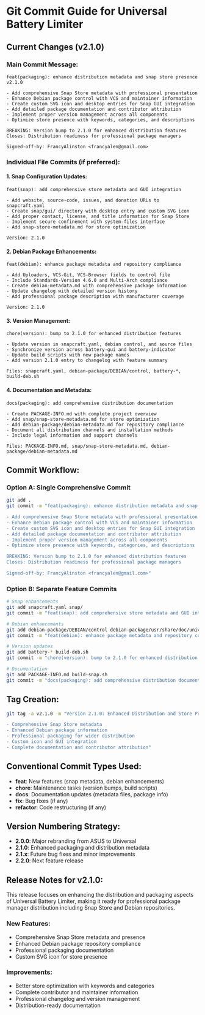 # Git Commit Guide for Universal Battery Limiter

## Current Changes (v2.1.0)

### Main Commit Message:
```
feat(packaging): enhance distribution metadata and snap store presence v2.1.0

- Add comprehensive Snap Store metadata with professional presentation
- Enhance Debian package control with VCS and maintainer information  
- Create custom SVG icon and desktop entries for Snap GUI integration
- Add detailed package documentation and contributor attribution
- Implement proper version management across all components
- Optimize store presence with keywords, categories, and descriptions

BREAKING: Version bump to 2.1.0 for enhanced distribution features
Closes: Distribution readiness for professional package managers

Signed-off-by: FrancyAlinston <francyalen@gmail.com>
```

### Individual File Commits (if preferred):

#### 1. Snap Configuration Updates:
```
feat(snap): add comprehensive store metadata and GUI integration

- Add website, source-code, issues, and donation URLs to snapcraft.yaml
- Create snap/gui/ directory with desktop entry and custom SVG icon
- Add proper contact, license, and title information for Snap Store
- Implement secure confinement with system-files interface
- Add snap-store-metadata.md for store optimization

Version: 2.1.0
```

#### 2. Debian Package Enhancements:
```
feat(debian): enhance package metadata and repository compliance

- Add Uploaders, VCS-Git, VCS-Browser fields to control file
- Include Standards-Version 4.6.0 and Multi-Arch compliance
- Create debian-metadata.md with comprehensive package information
- Update changelog with detailed version history
- Add professional package description with manufacturer coverage

Version: 2.1.0
```

#### 3. Version Management:
```
chore(version): bump to 2.1.0 for enhanced distribution features

- Update version in snapcraft.yaml, debian control, and source files
- Synchronize version across battery-gui and battery-indicator
- Update build scripts with new package names
- Add version 2.1.0 entry to changelog with feature summary

Files: snapcraft.yaml, debian-package/DEBIAN/control, battery-*, build-deb.sh
```

#### 4. Documentation and Metadata:
```
docs(packaging): add comprehensive distribution documentation

- Create PACKAGE-INFO.md with complete project overview
- Add snap/snap-store-metadata.md for store optimization
- Add debian-package/debian-metadata.md for repository compliance
- Document all distribution channels and installation methods
- Include legal information and support channels

Files: PACKAGE-INFO.md, snap/snap-store-metadata.md, debian-package/debian-metadata.md
```

## Commit Workflow:

### Option A: Single Comprehensive Commit
```bash
git add .
git commit -m "feat(packaging): enhance distribution metadata and snap store presence v2.1.0

- Add comprehensive Snap Store metadata with professional presentation
- Enhance Debian package control with VCS and maintainer information  
- Create custom SVG icon and desktop entries for Snap GUI integration
- Add detailed package documentation and contributor attribution
- Implement proper version management across all components
- Optimize store presence with keywords, categories, and descriptions

BREAKING: Version bump to 2.1.0 for enhanced distribution features
Closes: Distribution readiness for professional package managers

Signed-off-by: FrancyAlinston <francyalen@gmail.com>"
```

### Option B: Separate Feature Commits
```bash
# Snap enhancements
git add snapcraft.yaml snap/
git commit -m "feat(snap): add comprehensive store metadata and GUI integration"

# Debian enhancements
git add debian-package/DEBIAN/control debian-package/usr/share/doc/universal-battery-limiter/changelog debian-package/debian-metadata.md
git commit -m "feat(debian): enhance package metadata and repository compliance"

# Version updates
git add battery-* build-deb.sh
git commit -m "chore(version): bump to 2.1.0 for enhanced distribution features"

# Documentation
git add PACKAGE-INFO.md build-snap.sh
git commit -m "docs(packaging): add comprehensive distribution documentation"
```

## Tag Creation:
```bash
git tag -a v2.1.0 -m "Version 2.1.0: Enhanced Distribution and Store Presence

- Comprehensive Snap Store metadata
- Enhanced Debian package information
- Professional packaging for wider distribution
- Custom icon and GUI integration
- Complete documentation and contributor attribution"
```

## Conventional Commit Types Used:

- **feat**: New features (snap metadata, debian enhancements)
- **chore**: Maintenance tasks (version bumps, build scripts)
- **docs**: Documentation updates (metadata files, package info)
- **fix**: Bug fixes (if any)
- **refactor**: Code restructuring (if any)

## Version Numbering Strategy:

- **2.0.0**: Major rebranding from ASUS to Universal
- **2.1.0**: Enhanced packaging and distribution metadata
- **2.1.x**: Future bug fixes and minor improvements
- **2.2.0**: Next feature release

## Release Notes for v2.1.0:

This release focuses on enhancing the distribution and packaging aspects of Universal Battery Limiter, making it ready for professional package manager distribution including Snap Store and Debian repositories.

### New Features:
- Comprehensive Snap Store metadata and presence
- Enhanced Debian package repository compliance
- Professional packaging documentation
- Custom SVG icon for store presence

### Improvements:
- Better store optimization with keywords and categories
- Complete contributor and maintainer information
- Professional changelog and version management
- Distribution-ready documentation
